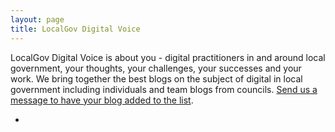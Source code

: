 ```yaml
---
layout: page
title: LocalGov Digital Voice
---
```


LocalGov Digital Voice is about you - digital practitioners in and around local government, your thoughts, your challenges, your successes and your work. We bring together the best blogs on the subject of digital in local government including individuals and team blogs from councils. [Send us a message to have your blog added to the list](contact).

- []()